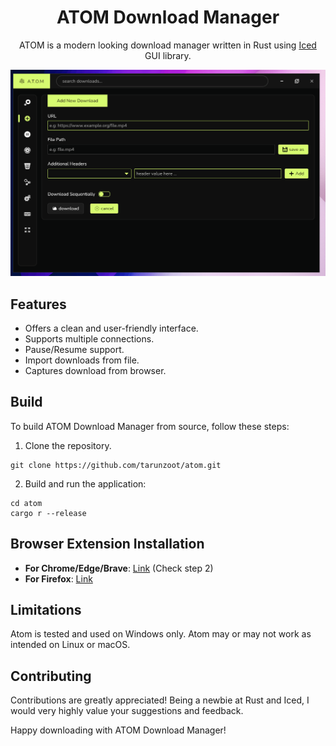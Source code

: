 <div style="text-align: center">

# ATOM Download Manager

ATOM is a modern looking download manager written in Rust using [Iced](https://github.com/iced-rs/iced) GUI library.

<!-- ![Atom Download Manager Logo]() -->

<img src="./resources/atom.gif"/>

</div>

## Features

- Offers a clean and user-friendly interface.
- Supports multiple connections.
- Pause/Resume support.
- Import downloads from file.
- Captures download from browser.

<!-- ## Download -->
<!-- Prebuilt binaries for macOS and Windows can be downloaded from [GitHub Releases](https://github.com/yourusername/atom-download-manager). -->

## Build

To build ATOM Download Manager from source, follow these steps:

1. Clone the repository.

```
git clone https://github.com/tarunzoot/atom.git
```

2. Build and run the application:

```
cd atom
cargo r --release
```

## Browser Extension Installation

- **For Chrome/Edge/Brave**: [Link](https://support.google.com/chrome/a/answer/2714278?hl=en) (Check step 2)
- **For Firefox**: [Link](https://developer.mozilla.org/en-US/docs/Mozilla/Add-ons/WebExtensions/Your_first_WebExtension#installing)

## Limitations

Atom is tested and used on Windows only. Atom may or may not work as intended on Linux or macOS.

## Contributing

Contributions are greatly appreciated! Being a newbie at Rust and Iced, I would very highly value your suggestions and feedback.


Happy downloading with ATOM Download Manager!
